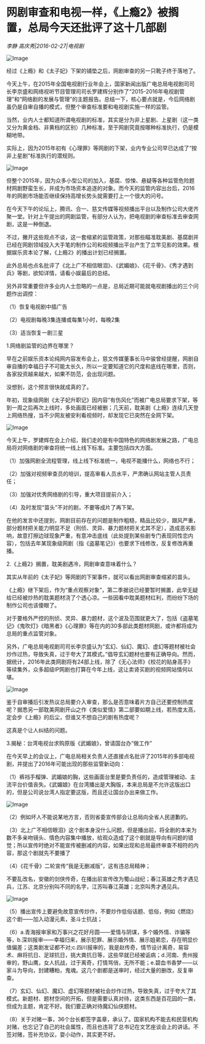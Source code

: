 # 网剧审查和电视一样，《上瘾2》被搁置，总局今天还批评了这十几部剧

*李静  高庆秀|2016-02-27|电视剧*

![Image](http://static.ylzbl.com/uploads/ueditor/php/upload/image/20170925/1506326502469709.jpeg)

经过《上瘾》和《太子妃》下架的铺垫之后，网剧审查的另一只靴子终于落地了。

今天上午，在2015年全国电视剧行业年会上，国家新闻出版广电总局电视剧司司长李京盛和网络视听节目管理司司长罗建辉分别作了“2015-2016年电视剧管理”和“网络剧的发展与管理”的主题报告。总结一下，核心要点就是，今后网络剧虽仍是自审自播的模式，但整个审查标准要和电视剧实施一样的监管。

当然，业内人士都知道所谓电视剧的标准，其实是分为非上星剧、上星剧（这一类又分为黄金档、非黄档的区别）几种标准，至于网剧究竟按哪种标准执行，仍是模糊地带。

实际上，因为2015年初有《心理罪》等网剧的下架，业内专业公司早已达成了“按非上星剧”标准执行的潜规则。

![Image](http://si1.go2yd.com/get-image/0GxiiHpM1L6)

但整个2015年，因为众多小型公司的加入，基腐、惊悚、悬疑等各种监管危险题材网剧野蛮生长，并成为市场资本追逐的对象。而今天的监管内容出台后，2016年的网剧市场能否继续保持高增长势头就需要打上一个很大的问号。

在今天下午的论坛上，腾讯、合一、慈文传媒等视频播出平台以及制作公司大佬齐聚一堂。针对上午提出的网剧监管，有部分人认为，把电视剧的审查标准去审查网剧，这是一种倒退。

不过，撇开这些观点不谈，这一套缩紧的监管政策，对那些瞄准耽美剧、基腐剧并已经在网剧领域投入大手笔的制作公司和视频播出平台产生了立竿见影的效果。根据娱乐资本论了解，《上瘾2》的播出计划已经搁置。

此外总局也点名批评了《北上广不相信眼泪》、《武媚娘》、《花千骨》、《秀才遇到兵》等剧，欲知详情，请看小娱最后的总结。

另外非常重要但许多业内人士忽略的一点是，总局近期可能就电视剧播出的三个问题作出调控：

（1）恢复电视剧中插广告

（2）电视剧每晚3集连播或每集1小时，每晚2集

（3）适当恢复一剧三星

1.网络剧监管的边界在哪里？

早在之前娱乐资本论纯网内容发布会上，慈文传媒董事长马中骏曾经提醒，网剧自审自播的幸福日子不可能太长久，所以一定要知道它的尺度和底线在哪里，否则，各家投资越来越大，如果不防范，会出现问题。

没想到，这个预言很快就成真的了。

年初，现象级网剧《太子妃升职记》因内容“有伤风化”而被广电总局要求下架，等到一周之后再次上线时，多处画面已经被删；几天前，耽美剧《上瘾》连续几天登上网络热搜，当不少网友被安利看视频时，却发现它已突然在全网下架。

![Image](http://si1.go2yd.com/get-image/0GxiiAsx2Zs)

今天上午，罗建辉在会上介绍，我们走的是有中国特色的网络剧发展之路，广电总局将对网络剧的审查将统一线上线下标准。主要包括四大方面。

（1）加强网剧全流程管理，线上线下标准统一，电视不能播什么，网络也不行；

（2）加强对视频审查员的培训，提高审看人员水平，严肃确认网站主管人员责任；

（3）加强对优秀网络剧的引导，重大项目提前介入；

（4）及时发现“苗头”不对的剧，不要等成片了再下架。

在他的发言中还提到，网剧目前存在的问题是制作粗糙，精品比较少，跟风严重，部分题材把关能力明显不足（刑侦、灵异、暴力题材把关尤其不足），造成恶劣影响，故意打擦边球现象严重，有意冲击底线（此处提到某些剧专门表现同性恋内容），包括去年某现象级网剧（指《盗墓笔记》）也要求下线修改，反复修改再重播。

2.《上瘾2》搁置，耽美剧遇冷，网剧审查意味着什么？

其实从年前的《太子妃》等网剧的下架事件，就可以看出网剧审查缩紧的苗头。

《上瘾》继下架后，作为“重点观察对象”，第二季据说已经要暂时搁置，此举无疑给已经被炒热的耽美题材浇了个透心凉。一些因看中耽美题材红利，而纷纷下场的制作公司也该傻眼了。

对于要格外严控的刑侦、灵异、暴力题材，这个波及范围就更大了，包括《盗墓笔记》《鬼吹灯》《暗黑者》《心理罪》等在内的30多部此类题材网剧，或许都将成为总局的重点监管对象。

另外，广电总局电视剧司司长李京盛认为“玄幻、仙幻、魔幻、虚幻等题材被社会炒作过热，导致失真，过于夸大了其模式。”倡导玄幻题材也要有正确导向。然而，据统计，2016年此类网剧将有24部上线，除了《无心法师》《校花的贴身高手》等续集外，众多超级IP网剧也打算在今年上线，这让卖肾买剧的视频网站情何以堪。

![Image](http://si1.go2yd.com/get-image/0GxiiGST10a)

鉴于自审播后引发热议总局要介入审查，那么是否意味着片方自己还要控制热度呢？据悉另一部耽美网剧开山之作《类似爱情》第二部要如期上线，若热度太高，定会步《上瘾》的后尘，但谁又不想自己的剧有热度呢？

这真是个让人纠结的问题。

3.揭秘：台湾电视台求购原版《武媚娘》，曾请国台办“做工作”

在今天早上的会议上，广电总局相关负责人还直接点名批评了2015年的多部电视剧，并提出了2016年可能出现的那些监管新动向：

（1）裤裆手榴弹、武媚娘的胸，这些画面台里是要负责任的，造成管理被动、主流平台价值丧失。《武媚娘》在台湾播出是大胸版，本来总局是不允许这版出口的，但是公司说台湾人指定要这版，而且还让国台办出来做工作。

![Image](http://si1.go2yd.com/get-image/0GxiiKbm2fw)

（2）例如坏人不能说某地方言，否则省委宣传部会让总局向全省人民道歉的。

（3）北上广不相信眼泪》这个剧本身没什么问题，但是播出前，将全剧的本来为数不多亲吻镜头、情色内容集中播放，给观众造成了这个剧就是导向有问题的错觉；所以宣传时绝对不能宣传被删减的内容，如果出现和总局最终审查不相符的内容，那这个剧就先不要播了

（4）《花千骨》二轮宣传“我是无删减版”，这有违总局精神；

不要乱改名，安徽的剑侠传奇，在播出前宣传改为蜀山战纪；春江英雄之秀才遇见兵，江苏、北京分别叫不同的名字，江苏叫春江英雄；北京叫秀才遇见兵。

![Image](http://si1.go2yd.com/get-image/0GxiiM1g6LI)

（5）播出宣传上要避免故意宣传炒作，不要炒作低俗话题、低俗，例如《燃烧》这个剧——加入动漫元素，圣斗士抗战；

（6）a.青海报审家和万事兴之花好月圆——爱情与阴谋，多个婚外情、诈骗等等，b.深圳报审——幸福归来，展示犯罪、展示婚外情、展示姐弟恋，存在明显价值偏差；这类剧发证都不对;c.四川报审的，我是赵传奇，情节设计离奇，易容术、麻将抗日、足球抗日，挑大粪抗日等，这些早就已经被诟病；d.河南、贵州报审的，野山鹰，女人抗战，过于离奇，打情骂俏，无所不能；e.碧血书香梦——以家斗为导向，封建糟粕，鬼魂。这几个剧都是送审时，经过大量的删改，反复审查。

（7）玄幻、仙幻、魔幻、虚幻等题材被社会炒作过热，导致失真，过于夸大了其模式。新题材、题材空间的开拓，但是需要认真对待，这类东西是百花园的一类，但成为主题，肯定不好。我们要正确对待魔幻仙侠题材。

（8）关于对赌一事，36个台长都签字盖章，承认了。国家机构不能去和民营机构对赌，也忘记了自己的社会属性，而且也违背了总书记在文艺座谈会上的讲话。不签对赌，签补充协议，耍小动作，其实更不好。

